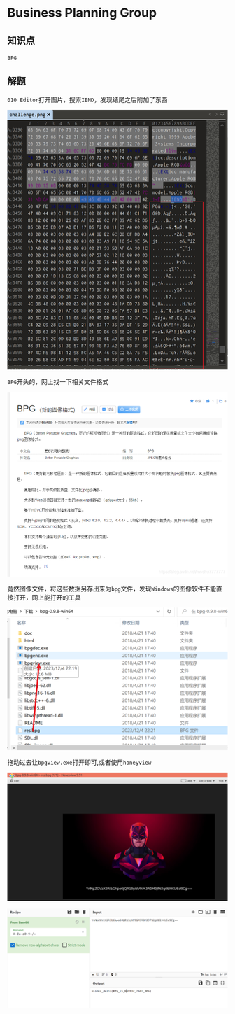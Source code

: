 # Business Planning Group

## 知识点

`BPG`

## 解题

`010 Editor`打开图片，搜索`IEND`，发现结尾之后附加了东西

![](./img/93-1.png)

`BPG`开头的，网上找一下相关文件格式

![](./img/93-2.png)

竟然图像文件，将这些数据另存出来为`bpg`文件，发现`Windows`的图像软件不能直接打开，网上能打开的工具

![](./img/93-3.png)

拖动过去让`bpgview.exe`打开即可,或者使用`honeyview`

![](./img/93-4.png)

![](./img/93-5.png)